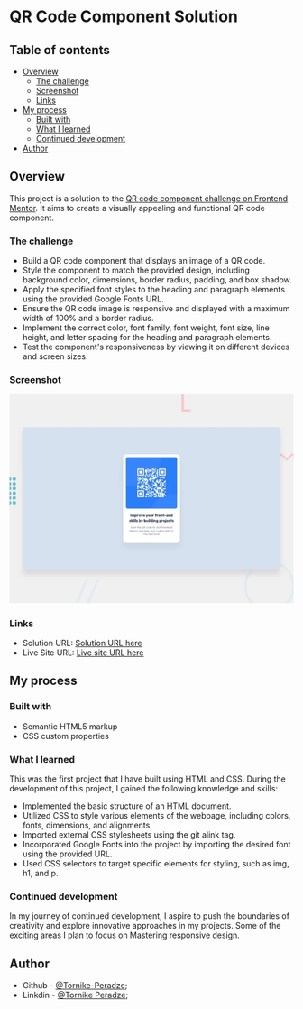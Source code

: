 # QR Code Component Solution

## Table of contents

- [Overview](#overview)
  - [The challenge](#the-challenge)
  - [Screenshot](#screenshot)
  - [Links](#links)
- [My process](#my-process)
  - [Built with](#built-with)
  - [What I learned](#what-i-learned)
  - [Continued development](#continued-development)
- [Author](#author)

## Overview

This project is a solution to the [QR code component challenge on Frontend Mentor](https://www.frontendmentor.io/challenges/qr-code-component-iux_sIO_H). It aims to create a visually appealing and functional QR code component.

### The challenge

- Build a QR code component that displays an image of a QR code.
- Style the component to match the provided design, including background color, dimensions, border radius, padding, and box shadow.
- Apply the specified font styles to the heading and paragraph elements using the provided Google Fonts URL.
- Ensure the QR code image is responsive and displayed with a maximum width of 100% and a border radius.
- Implement the correct color, font family, font weight, font size, line height, and letter spacing for the heading and paragraph elements.
- Test the component's responsiveness by viewing it on different devices and screen sizes.

### Screenshot

![Webpage Preview](./qr-code-component.webp)

### Links

- Solution URL: [Solution URL here](https://github.com/Tornike-Peradze/QR-Code-Component)
- Live Site URL: [Live site URL here](http://127.0.0.1:5500/index.html)

## My process

### Built with

- Semantic HTML5 markup
- CSS custom properties

### What I learned

This was the first project that I have built using HTML and CSS. During the development of this project, I gained the following knowledge and skills:

- Implemented the basic structure of an HTML document.
- Utilized CSS to style various elements of the webpage, including colors, fonts, dimensions, and alignments.
- Imported external CSS stylesheets using the git alink tag.
- Incorporated Google Fonts into the project by importing the desired font using the provided URL.
- Used CSS selectors to target specific elements for styling, such as img, h1, and p.

### Continued development

In my journey of continued development, I aspire to push the boundaries of creativity and explore innovative approaches in my projects. Some of the exciting areas I plan to focus on Mastering responsive design.

## Author

- Github - [@Tornike-Peradze](https://github.com/Tornike-Peradze);
- Linkdin - [@Tornike Peradze](https://www.linkedin.com/in/tornike-peradze-ab508a1a4/);
